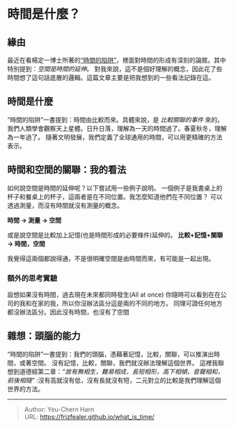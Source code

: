 # 時間是什麼？


## 緣由
最近在看楊定一博士所著的[“時間的陷阱”](https://www.amazon.com/-/zh_TW/%E6%A5%8A%E5%AE%9A%E4%B8%80-ebook/dp/B07T6J1Y78)，裡面對時間的形成有深刻的論敘。其中特別提到：_空間是時間的延伸_。
對我來說，這不是個好理解的概念，因此花了些時間想了這句話底層的邏輯。這篇文章主要是把我想到的一些看法記錄在這。

## 時間是什麼
“時間的陷阱”一書提到：時間由比較而來。具體來說，是 _比較關聯的事件_ 來的。我們人類學會觀察天上星體。日升日落，理解為一天的時間過了。春夏秋冬，理解為一年過了。
隨著文明發展，我們定義了全球通用的時間，可以用更精確的方法表示。

## 時間和空間的關聯：我的看法
如何說空間是時間的延伸呢？以下嘗試用一些例子說明。
一個例子是我書桌上的杯子和餐桌上的杯子，這兩者是在不同位置。我怎麼知道他們在不同位置？
可以透過測量，而沒有時間就沒有測量的概念。

**時間 -> 測量 -> 空間**

或是說空間是比較加上記憶(也是時間形成的必要條件)延伸的。
**比較+記憶+關聯 -> 時間，空間**

我覺得這兩個都說得通，不是很明確空間是由時間而來，有可能是一起出現。

### 額外的思考實驗
設想如果沒有時間，過去現在未來都同時發生(All at once)
你隨時可以看到在在公司的我和在家的我，所以你沒辦法區分這是兩的不同的地方。
同理可證任何地方都沒辦法區分。因此沒有時間，也沒有了空間

## 雜想：頭腦的能力
“時間的陷阱”一書提到：我們的頭腦，憑藉著記憶，比較，關聯，可以推演出時間，或著空間。
沒有記憶，比較，關聯，我們就沒辦法理解這個世界。
這裡我聯想到道德經第二章：_“故有無相生，難易相成，長短相形，高下相傾，音聲相和，前後相隨”_
:沒有高就沒有低，沒有長就沒有短，二元對立的比較是我們理解這個世界的方法。

---

> Author: Yeu-Chern Harn  
> URL: https://frizfealer.github.io/what_is_time/  

